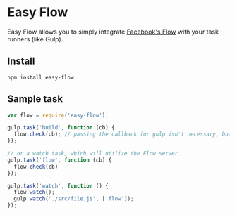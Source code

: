 Easy Flow
=========

Easy Flow allows you to simply integrate [Facebook's Flow](http://flowtype.org/) with your task runners (like Gulp).

## Install
`npm install easy-flow`

## Sample task
```js
var flow = require('easy-flow');

gulp.task('build', function (cb) {
  flow.check(cb); // passing the callback for gulp isn't necessary, but makes the output prettier
});

// or a watch task, which will utilize the Flow server
gulp.task('flow', function (cb) {
  flow.check(cb)
});

gulp.task('watch', function () {
  flow.watch();
  gulp.watch('./src/file.js', ['flow']);
});
```
